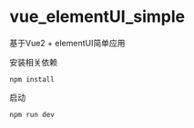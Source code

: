 # vue_elementUI_simple
基于Vue2 + elementUI简单应用  

安装相关依赖  

```
npm install
```
 

启动  

```
npm run dev
```

